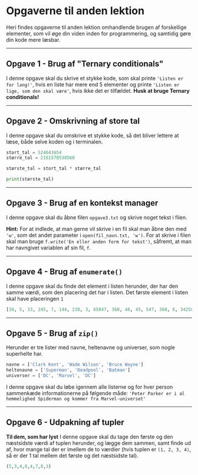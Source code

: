 # Opgaverne til anden lektion
Heri findes opgaverne til anden lektion omhandlende brugen af forskellige elementer, som vil øge din viden inden for programmering, og samtidig gøre din kode mere læsbar.

---

## Opgave 1 - Brug af "Ternary conditionals"
I denne opgave skal du skrive et stykke kode, som skal printe `'Listen er for lang!'`, hvis en liste har mere end 5 elementer og printe `'Listen er lige, som den skal være'`, hvis ikke det er tilfældet. **Husk at bruge Ternary conditionals!**

---

## Opgave 2 - Omskrivning af store tal
I denne opgave skal du omskrive et stykke kode, så det bliver lettere at læse, både selve koden og i terminalen.
```python
stort_tal = 524643654
større_tal = 2161578538568

største_tal = stort_tal * større_tal

print(største_tal)
```

---

## Opgave 3 - Brug af en kontekst manager
I denne opgave skal du åbne filen `opgave3.txt` og skrive noget tekst i filen.

**Hint:**
For at indlede, at man gerne vil skrive i en fil skal man åbne den med `'w'`, som det andet parameter i `open(fil_navn.txt, 'w')`. For at skrive i filen skal man bruge `f.write('En eller anden form for tekst')`, såfremt, at man har navngivet variablen af sin fil, `f`.


---

## Opgave 4 - Brug af `enumerate()`
I denne opgave skal du finde det element i listen herunder, der har den samme værdi, som den placering det har i listen. Det første element i listen skal have placeringen `1`
```python
[34, 5, 33, 245, 7, 144, 238, 3, 65847, 368, 46, 45, 547, 368, 6, 34258, 7, 18, 75, 247, 868, 5, 386, 3, 26, 26, 36, 2486, 45, 43, 643, 5, 43, 27, 42, 5, 23]
```
---

## Opgave 5 - Brug af `zip()`
Herunder er tre lister med navne, heltenavne og universer, som nogle superhelte har. 

```python
navne = ['Clark Kent', 'Wade Wilson', 'Bruce Wayne']
heltenavne = ['Superman', 'Deadpool', 'Batman']
universer = ['DC', 'Marvel', 'DC']
```

I denne opgave skal du løbe igennem alle listerne og for hver person sammenkæde informationerne på følgende måde:
`'Peter Parker er i al hemmelighed Spiderman og kommer fra Marvel-universet'`

---

## Opgave 6 - Udpakning af tupler
**Til dem, som har lyst**
I denne opgave skal du tage den første og den næstsidste værdi af tuplen herunder, og lægge dem sammen, samt finde ud af, hvor mange tal der er imellem de to værdier (hvis tuplen er `(1, 2, 3, 4)`, så er der 1 tal mellem det første og det næstsidste tal).
```python
(5,3,4,8,4,7,8,3)
```